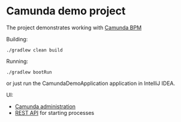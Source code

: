 # Camunda demo project

The project demonstrates working with [Camunda BPM](https://github.com/camunda)

Building:
```shell
./gradlew clean build
```

Running:
```shell
./gradlew bootRun
```
or just run the CamundaDemoApplication application in IntelliJ IDEA.

UI:
- [Camunda administration](http://localhost:8080)
- [REST API](http://localhost:8080/swagger-ui.html#) for starting processes

